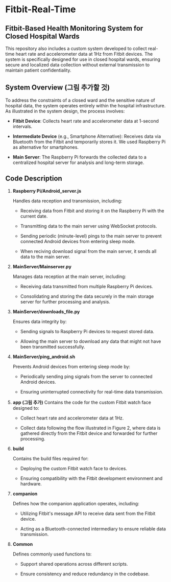 # Fitbit-Real-Time

## Fitbit-Based Health Monitoring System for Closed Hospital Wards
This repository also includes a custom system developed to collect real-time heart rate and accelerometer data at 1Hz from Fitbit devices. The system is specifically designed for use in closed hospital wards, ensuring secure and localized data collection without external transmission to maintain patient confidentiality.

## System Overview (그림 추가할 것)
To address the constraints of a closed ward and the sensitive nature of hospital data, the system operates entirely within the hospital infrastructure. As illustrated in the system design, the process involves:

+ **Fitbit Device**: Collects heart rate and accelerometer data at 1-second intervals.

+ **Intermediate Device** (e.g., Smartphone Alternative): Receives data via Bluetooth from the Fitbit and temporarily stores it. We used Raspberry Pi as alternative for smartphones.

+ **Main Server**: The Raspberry Pi forwards the collected data to a centralized hospital server for analysis and long-term storage.

## Code Description
1. **Raspberry Pi/Android_server.js**
   
     Handles data reception and transmission, including:

     + Receiving data from Fitbit and storing it on the Raspberry Pi with the current date.

     + Transmitting data to the main server using WebSocket protocols.

     + Sending periodic (minute-level) pings to the main server to prevent connected Android devices from entering sleep mode.
  
     + When reciving download signal from the main server, it sends all data to the main server.

2. **MainServer/Mainserver.py**

      Manages data reception at the main server, including:

      + Receiving data transmitted from multiple Raspberry Pi devices.

      + Consolidating and storing the data securely in the main storage server for further processing and analysis.

3. **MainServer/downloads_file.py**

      Ensures data integrity by:

      + Sending signals to Raspberry Pi devices to request stored data.

      + Allowing the main server to download any data that might not have been transmitted successfully.
  
4. **MainServer/ping_android.sh**

      Prevents Android devices from entering sleep mode by:

      + Periodically sending ping signals from the server to connected Android devices.

      + Ensuring uninterrupted connectivity for real-time data transmission.

5. **app (그림 추가)**
      Contains the code for the custom Fitbit watch face designed to:

      + Collect heart rate and accelerometer data at 1Hz.

      + Collect data following the flow illustrated in Figure 2, where data is gathered directly from the Fitbit device and forwarded for further processing.

6. **build**

      Contains the build files required for:

      + Deploying the custom Fitbit watch face to devices.
  
      + Ensuring compatibility with the Fitbit development environment and hardware.

7. **companion**

      Defines how the companion application operates, including:

      + Utilizing Fitbit's message API to receive data sent from the Fitbit device.

      + Acting as a Bluetooth-connected intermediary to ensure reliable data transmission.

8. **Common**

      Defines commonly used functions to:

      + Support shared operations across different scripts.

      + Ensure consistency and reduce redundancy in the codebase.


